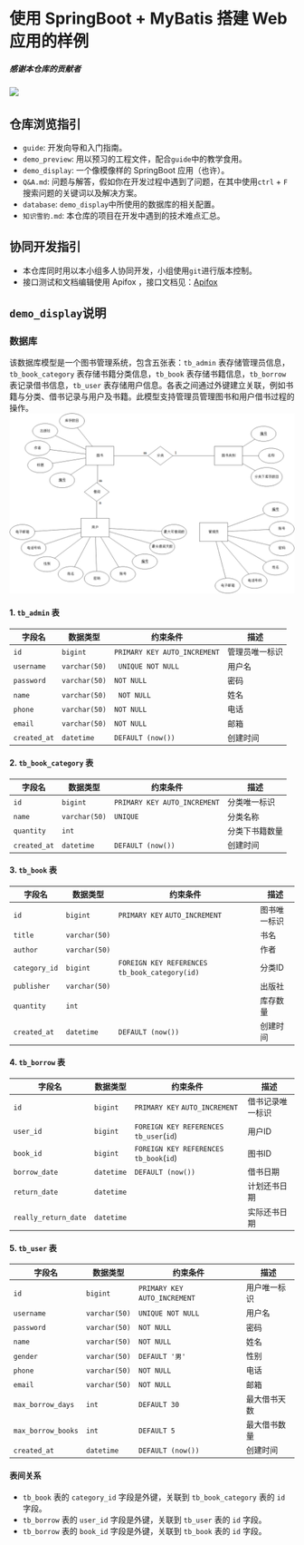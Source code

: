 # 使用 SpringBoot + MyBatis 搭建 Web 应用的样例

##### 感谢本仓库的贡献者
<a href="https://github.com/YusJade/SpringBoot-MyBatis-Example/graphs/contributors">
  <img src="https://contrib.rocks/image?repo=YusJade/SpringBoot-MyBatis-Example&name=true" />
</a>

## 仓库浏览指引
 - `guide`: 开发向导和入门指南。
 - `demo_preview`: 用以预习的工程文件，配合`guide`中的教学食用。
 - `demo_display`: 一个像模像样的 SpringBoot 应用（也许）。
 - `Q&A.md`: 问题与解答，假如你在开发过程中遇到了问题，在其中使用`ctrl` + `F` 搜索问题的关键词以及解决方案。
 - `database`: `demo_display`中所使用的数据库的相关配置。
 - `知识雪豹.md`: 本仓库的项目在开发中遇到的技术难点汇总。

## 协同开发指引
 - 本仓库同时用以本小组多人协同开发，小组使用`git`进行版本控制。
 - 接口测试和文档编辑使用 Apifox ，接口文档见：[Apifox](https://apifox.com/apidoc/shared-feba2b4b-6cab-40fc-9309-ce4bc9dd8dc6)
  
## `demo_display`说明
### 数据库
该数据库模型是一个图书管理系统，包含五张表：`tb_admin` 表存储管理员信息，`tb_book_category` 表存储书籍分类信息，`tb_book` 表存储书籍信息，`tb_borrow` 表记录借书信息，`tb_user` 表存储用户信息。各表之间通过外键建立关联，例如书籍与分类、借书记录与用户及书籍。此模型支持管理员管理图书和用户借书过程的操作。
<img src="./images/ER.png"/>
#### 1. `tb_admin` 表

| 字段名       | 数据类型 | 约束条件                | 描述           |
| ------------ | -------- | ----------------------- | -------------- |
| `id`         | `bigint`   | `PRIMARY KEY AUTO_INCREMENT` | 管理员唯一标识 |
| `username`   | `varchar(50)` |` UNIQUE NOT NULL`        | 用户名         |
| `password`   | `varchar(50)` | `NOT NULL`               | 密码           |
| `name`       | `varchar(50)` |` NOT NULL`               | 姓名           |
| `phone`      | `varchar(50)` | `NOT NULL`               | 电话           |
| `email`      | `varchar(50)` | `NOT NULL`               | 邮箱           |
| `created_at` | `datetime` | `DEFAULT (now())`         | 创建时间       |

#### 2. `tb_book_category` 表

| 字段名       | 数据类型 | 约束条件                | 描述           |
| ------------ | -------- | ----------------------- | -------------- |
| `id`         | `bigint`   | `PRIMARY KEY AUTO_INCREMENT` | 分类唯一标识   |
| `name`       | `varchar(50)` | `UNIQUE`                | 分类名称       |
| `quantity`   | `int`      |                         | 分类下书籍数量 |
| `created_at` | `datetime` | `DEFAULT (now())`         | 创建时间       |

#### 3. `tb_book` 表

| 字段名       | 数据类型 | 约束条件                | 描述           |
| ------------ | -------- | ----------------------- | -------------- |
| `id`         | `bigint`   | `PRIMARY KEY` `AUTO_INCREMENT` | 图书唯一标识   |
| `title`      | `varchar(50)` |                         | 书名           |
| `author`     | `varchar(50)` |                         | 作者           |
| `category_id`| `bigint`   | `FOREIGN KEY REFERENCES tb_book_category(id)` | 分类ID  |
| `publisher`  | `varchar(50)` |                         | 出版社         |
| `quantity`   | `int`      |                         | 库存数量       |
| `created_at` | `datetime` | `DEFAULT (now())`         | 创建时间       |

#### 4. `tb_borrow` 表

| 字段名            | 数据类型 | 约束条件                | 描述           |
| ----------------- | -------- | ----------------------- | -------------- |
| `id`              | `bigint`   | `PRIMARY KEY` `AUTO_INCREMENT` | 借书记录唯一标识 |
| `user_id`         | `bigint`   | `FOREIGN KEY REFERENCES` `tb_user`(`id`) | 用户ID  |
| `book_id`         | `bigint`   | `FOREIGN KEY REFERENCES` `tb_book`(`id`) | 图书ID  |
| `borrow_date`     | `datetime` | `DEFAULT (now())`         | 借书日期       |
| `return_date`     | `datetime` |                         | 计划还书日期   |
| `really_return_date` | `datetime` |                         | 实际还书日期   |

#### 5. `tb_user` 表

| 字段名            | 数据类型 | 约束条件                | 描述           |
| ----------------- | -------- | ----------------------- | -------------- |
| `id`              | `bigint`   | `PRIMARY KEY` `AUTO_INCREMENT` | 用户唯一标识   |
| `username`        | `varchar(50)` | `UNIQUE NOT NULL`        | 用户名         |
| `password`        | `varchar(50)` | `NOT NULL`               | 密码           |
| `name`            | `varchar(50)` | `NOT NULL`              | 姓名           |
| `gender`          | `varchar(50)` | `DEFAULT '男'`           | 性别           |
| `phone`           | `varchar(50)` | `NOT NULL`               | 电话           |
| `email`           | `varchar(50)` | `NOT NULL`               | 邮箱           |
| `max_borrow_days` | `int`      | `DEFAULT 30`              | 最大借书天数   |
| `max_borrow_books`| `int`      | `DEFAULT 5`               | 最大借书数量   |
| `created_at`      | `datetime` | `DEFAULT (now())`         | 创建时间       |

#### 表间关系
- `tb_book` 表的 `category_id` 字段是外键，关联到 `tb_book_category` 表的 `id` 字段。
- `tb_borrow` 表的 `user_id` 字段是外键，关联到 `tb_user` 表的 `id` 字段。
- `tb_borrow` 表的 `book_id` 字段是外键，关联到 `tb_book` 表的 `id` 字段。
